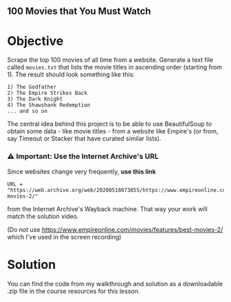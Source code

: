 ## 100 Movies that You Must Watch

# Objective

Scrape the top 100 movies of all time from a website. Generate a text file called `movies.txt` that lists the movie titles in ascending order (starting from 1).
The result should look something like this:

```
1) The Godfather
2) The Empire Strikes Back
3) The Dark Knight
4) The Shawshank Redemption
... and so on
```

The central idea behind this project is to be able to use BeautifulSoup to obtain some data - like movie titles - from a website like Empire's (or from, say Timeout or Stacker that have curated similar lists).

### ⚠️ Important: Use the Internet Archive's URL

Since websites change very frequently, **use this link**

```
URL = "https://web.archive.org/web/20200518073855/https://www.empireonline.com/movies/features/best-movies-2/"
```

from the Internet Archive's Wayback machine. That way your work will match the solution video.

(Do _not_ use https://www.empireonline.com/movies/features/best-movies-2/ which I've used in the screen recording)

# Solution

You can find the code from my walkthrough and solution as a downloadable .zip file in the course resources for this lesson.
